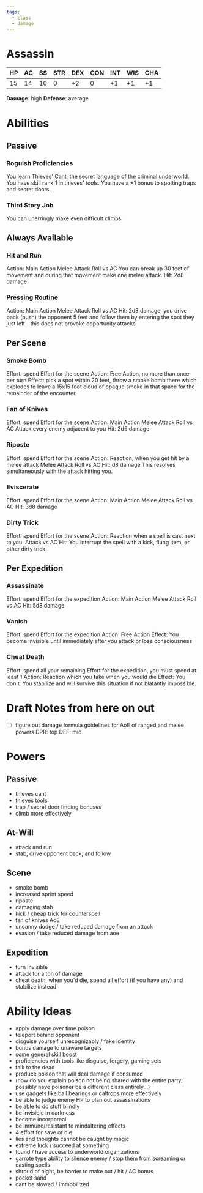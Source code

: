 ```yaml
---
tags:
  - class
  - damage
---
```

# Assassin
| HP | AC | SS | STR | DEX | CON | INT | WIS | CHA |
|----|----|----|-----|-----|-----|-----|-----|-----|
|15  |14  | 10 |0    |+2   |0    | +1  |+1   |+1   |
**Damage**: high
**Defense**: average

# Abilities
## Passive
### Roguish Proficiencies
You learn Thieves' Cant, the secret language of the criminal underworld.
You have skill rank 1 in thieves' tools.
You have a +1 bonus to spotting traps and secret doors.
### Third Story Job
You can unerringly make even difficult climbs.

## Always Available
### Hit and Run
Action: Main Action
Melee Attack Roll vs AC
You can break up 30 feet of movement and during that movement make one melee attack.
Hit: 2d8 damage
### Pressing Routine
Action: Main Action
Melee Attack Roll vs AC
Hit: 2d8 damage, you drive back (push) the opponent 5 feet and follow them by entering the spot they just left - this does not provoke opportunity attacks.

## Per Scene
### Smoke Bomb
Effort: spend Effort for the scene
Action: Free Action, no more than once per turn
Effect: pick a spot within 20 feet, throw a smoke bomb there which explodes to leave a 15x15 foot cloud of opaque smoke in that space for the remainder of the encounter.
### Fan of Knives
Effort: spend Effort for the scene
Action: Main Action
Melee Attack Roll vs AC
Attack every enemy adjacent to you
Hit: 2d6 damage
### Riposte
Effort: spend Effort for the scene
Action: Reaction, when you get hit by a melee attack
Melee Attack Roll vs AC
Hit: d8 damage
This resolves simultaneously with the attack hitting you.
### Eviscerate
Effort: spend Effort for the scene
Action: Main Action
Melee Attack Roll vs AC
Hit: 3d8 damage
### Dirty Trick
Effort: spend Effort for the scene
Action: Reaction when a spell is cast next to you.
Attack vs AC
Hit: You interrupt the spell with a kick, flung item, or other dirty trick.

## Per Expedition
### Assassinate
Effort: spend Effort for the expedition
Action: Main Action
Melee Attack Roll vs AC
Hit: 5d8 damage
### Vanish
Effort: spend Effort for the expedition
Action: Free Action
Effect: You become invisible until immediately after you attack or lose consciousness
### Cheat Death
Effort: spend all your remaining Effort for the expedition, you must spend at least 1
Action: Reaction which you take when you would die
Effect: You don't. You stabilize and will survive this situation if not blatantly impossible.

# Draft Notes from here on out
- [ ] figure out damage formula guidelines for AoE of ranged and melee powers
DPR: top
DEF: mid
# Powers
## Passive
- thieves cant
- thieves tools
- trap / secret door finding bonuses
- climb more effectively
## At-Will
- attack and run
- stab, drive opponent back, and follow
## Scene
- smoke bomb
- increased sprint speed
- riposte
- damaging stab
- kick / cheap trick for counterspell
- fan of knives AoE
- uncanny dodge / take reduced damage from an attack
- evasion / take reduced damage from aoe
## Expedition
- turn invisible
- attack for a ton of damage
- cheat death, when you'd die, spend all effort (if you have any) and stabilize instead
# Ability Ideas
- apply damage over time poison
- teleport behind opponent
- disguise yourself unrecognizably / fake identity
- bonus damage to unaware targets
- some general skill boost
- proficiencies with tools like disguise, forgery, gaming sets
- talk to the dead
- produce poison that will deal damage if consumed
- (how do you explain poison not being shared with the entire party; possibly have poisoner be a different class entirely...)
- use gadgets like ball bearings or caltrops more effectively
- be able to judge enemy HP to plan out assassinations
- be able to do stuff blindly
- be invisible in darkness
- become incorporeal
- be immune/resistant to mindaltering effects
- 4 effort for save or die
- lies and thoughts cannot be caught by magic
- extreme luck / succeed at something
- found / have access to underworld organizations
- garrote type ability to silence enemy / stop them from screaming or casting spells
- shroud of night, be harder to make out / hit / AC bonus
- pocket sand
- cant be slowed / immobilized